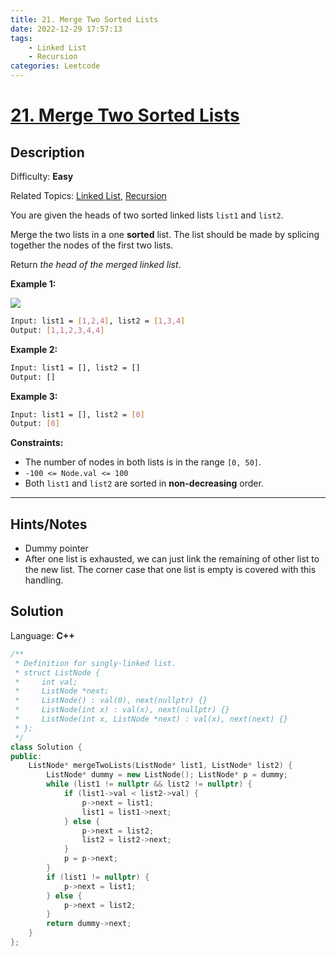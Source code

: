 ```yaml
---
title: 21. Merge Two Sorted Lists
date: 2022-12-29 17:57:13
tags:
    - Linked List
    - Recursion
categories: Leetcode
---
```


# [21\. Merge Two Sorted Lists](https://leetcode.com/problems/merge-two-sorted-lists/)

## Description

Difficulty: **Easy**

Related Topics: [Linked List](https://leetcode.com/tag/linked-list/), [Recursion](https://leetcode.com/tag/recursion/)

You are given the heads of two sorted linked lists `list1` and `list2`.

Merge the two lists in a one **sorted** list. The list should be made by splicing together the nodes of the first two lists.

Return _the head of the merged linked list_.

**Example 1:**

![](https://assets.leetcode.com/uploads/2020/10/03/merge_ex1.jpg)

```bash
Input: list1 = [1,2,4], list2 = [1,3,4]
Output: [1,1,2,3,4,4]
```

**Example 2:**

```bash
Input: list1 = [], list2 = []
Output: []
```

**Example 3:**

```bash
Input: list1 = [], list2 = [0]
Output: [0]
```

**Constraints:**

* The number of nodes in both lists is in the range `[0, 50]`.
* `-100 <= Node.val <= 100`
* Both `list1` and `list2` are sorted in **non-decreasing** order.

---

## Hints/Notes

* Dummy pointer
* After one list is exhausted, we can just link the remaining of other list to the new list. The corner case that one list is empty is covered with this handling.

## Solution

Language: **C++**

```C++
/**
 * Definition for singly-linked list.
 * struct ListNode {
 *     int val;
 *     ListNode *next;
 *     ListNode() : val(0), next(nullptr) {}
 *     ListNode(int x) : val(x), next(nullptr) {}
 *     ListNode(int x, ListNode *next) : val(x), next(next) {}
 * };
 */
class Solution {
public:
    ListNode* mergeTwoLists(ListNode* list1, ListNode* list2) {
        ListNode* dummy = new ListNode(); ListNode* p = dummy;
        while (list1 != nullptr && list2 != nullptr) {
            if (list1->val < list2->val) {
                p->next = list1;
                list1 = list1->next;
            } else {
                p->next = list2;
                list2 = list2->next;
            }
            p = p->next;
        }
        if (list1 != nullptr) {
            p->next = list1;
        } else {
            p->next = list2;
        }
        return dummy->next;
    }
};
```
